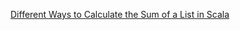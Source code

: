 [Different Ways to Calculate the Sum of a List in Scala](https://www.baeldung.com/scala/list-sum-items)
